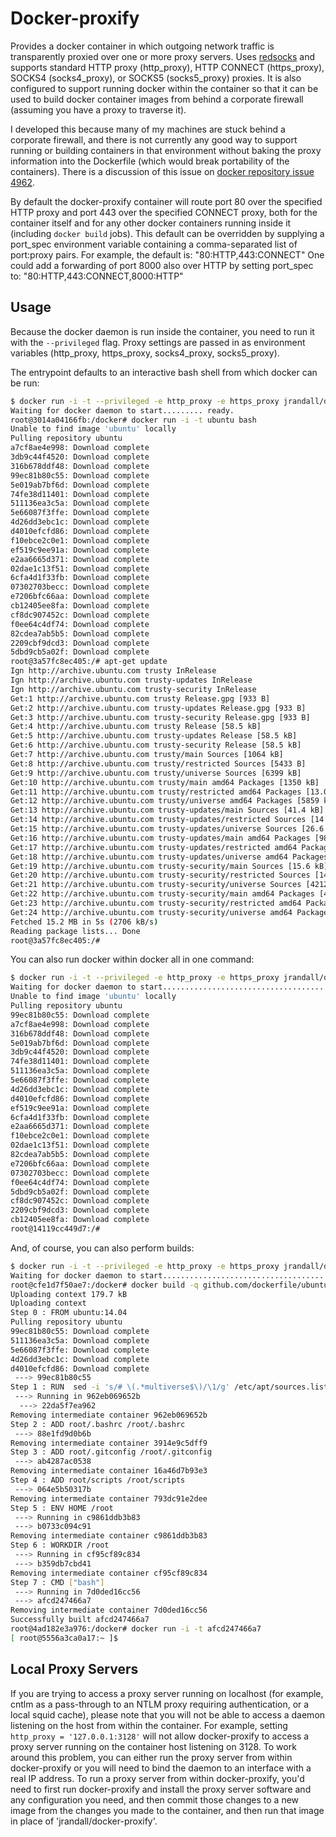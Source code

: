 Docker-proxify
==============

Provides a docker container in which outgoing network traffic is transparently proxied over one or more proxy servers. Uses [redsocks](https://github.com/wtsi-hgi/redsocks) and supports standard HTTP proxy (http_proxy), HTTP CONNECT (https_proxy), SOCKS4 (socks4_proxy), or SOCKS5 (socks5_proxy) proxies. It is also configured to support running docker within the container so that it can be used to build docker container images from behind a corporate firewall (assuming you have a proxy to traverse it). 

I developed this because many of my machines are stuck behind a corporate firewall, and there is not currently any good way to support running or building containers in that environment without baking the proxy information into the Dockerfile (which would break portability of the containers). There is a discussion of this issue on [docker repository issue 4962](https://github.com/dotcloud/docker/issues/4962). 

By default the docker-proxify container will route port 80 over the specified HTTP proxy and port 443 over the specified CONNECT proxy, both for the container itself and for any other docker containers running inside it (including `docker build` jobs). This default can be overridden by supplying a port_spec environment variable containing a comma-separated list of port:proxy pairs. For example, the default is: "80:HTTP,443:CONNECT"
One could add a forwarding of port 8000 also over HTTP by setting port_spec to: "80:HTTP,443:CONNECT,8000:HTTP"

Usage
-----
Because the docker daemon is run inside the container, you need to run it with the `--privileged` flag. Proxy settings are passed in as environment variables (http_proxy, https_proxy, socks4_proxy, socks5_proxy). 

The entrypoint defaults to an interactive bash shell from which docker can be run:
```bash
$ docker run -i -t --privileged -e http_proxy -e https_proxy jrandall/docker-proxify
Waiting for docker daemon to start......... ready.
root@3014a04166fb:/docker# docker run -i -t ubuntu bash
Unable to find image 'ubuntu' locally
Pulling repository ubuntu
a7cf8ae4e998: Download complete
3db9c44f4520: Download complete
316b678ddf48: Download complete
99ec81b80c55: Download complete
5e019ab7bf6d: Download complete
74fe38d11401: Download complete
511136ea3c5a: Download complete
5e66087f3ffe: Download complete
4d26dd3ebc1c: Download complete
d4010efcfd86: Download complete
f10ebce2c0e1: Download complete
ef519c9ee91a: Download complete
e2aa6665d371: Download complete
02dae1c13f51: Download complete
6cfa4d1f33fb: Download complete
07302703becc: Download complete
e7206bfc66aa: Download complete
cb12405ee8fa: Download complete
cf8dc907452c: Download complete
f0ee64c4df74: Download complete
82cdea7ab5b5: Download complete
2209cbf9dcd3: Download complete
5dbd9cb5a02f: Download complete
root@3a57fc8ec405:/# apt-get update
Ign http://archive.ubuntu.com trusty InRelease
Ign http://archive.ubuntu.com trusty-updates InRelease
Ign http://archive.ubuntu.com trusty-security InRelease
Get:1 http://archive.ubuntu.com trusty Release.gpg [933 B]
Get:2 http://archive.ubuntu.com trusty-updates Release.gpg [933 B]
Get:3 http://archive.ubuntu.com trusty-security Release.gpg [933 B]
Get:4 http://archive.ubuntu.com trusty Release [58.5 kB]
Get:5 http://archive.ubuntu.com trusty-updates Release [58.5 kB]
Get:6 http://archive.ubuntu.com trusty-security Release [58.5 kB]
Get:7 http://archive.ubuntu.com trusty/main Sources [1064 kB]
Get:8 http://archive.ubuntu.com trusty/restricted Sources [5433 B]
Get:9 http://archive.ubuntu.com trusty/universe Sources [6399 kB]
Get:10 http://archive.ubuntu.com trusty/main amd64 Packages [1350 kB]
Get:11 http://archive.ubuntu.com trusty/restricted amd64 Packages [13.0 kB]
Get:12 http://archive.ubuntu.com trusty/universe amd64 Packages [5859 kB]
Get:13 http://archive.ubuntu.com trusty-updates/main Sources [41.4 kB]
Get:14 http://archive.ubuntu.com trusty-updates/restricted Sources [14 B]
Get:15 http://archive.ubuntu.com trusty-updates/universe Sources [26.6 kB]
Get:16 http://archive.ubuntu.com trusty-updates/main amd64 Packages [98.0 kB]
Get:17 http://archive.ubuntu.com trusty-updates/restricted amd64 Packages [14 B]
Get:18 http://archive.ubuntu.com trusty-updates/universe amd64 Packages [67.1 kB]
Get:19 http://archive.ubuntu.com trusty-security/main Sources [15.6 kB]
Get:20 http://archive.ubuntu.com trusty-security/restricted Sources [14 B]
Get:21 http://archive.ubuntu.com trusty-security/universe Sources [4212 B]
Get:22 http://archive.ubuntu.com trusty-security/main amd64 Packages [49.4 kB]
Get:23 http://archive.ubuntu.com trusty-security/restricted amd64 Packages [14 B]
Get:24 http://archive.ubuntu.com trusty-security/universe amd64 Packages [17.7 kB]
Fetched 15.2 MB in 5s (2706 kB/s)
Reading package lists... Done
root@3a57fc8ec405:/# 
```

You can also run docker within docker all in one command: 
```bash
$ docker run -i -t --privileged -e http_proxy -e https_proxy jrandall/docker-proxify docker run -i -t ubuntu bash
Waiting for docker daemon to start........................................ ready.
Unable to find image 'ubuntu' locally
Pulling repository ubuntu
99ec81b80c55: Download complete
a7cf8ae4e998: Download complete
316b678ddf48: Download complete
5e019ab7bf6d: Download complete
3db9c44f4520: Download complete
74fe38d11401: Download complete
511136ea3c5a: Download complete
5e66087f3ffe: Download complete
4d26dd3ebc1c: Download complete
d4010efcfd86: Download complete
ef519c9ee91a: Download complete
6cfa4d1f33fb: Download complete
e2aa6665d371: Download complete
f10ebce2c0e1: Download complete
02dae1c13f51: Download complete
82cdea7ab5b5: Download complete
e7206bfc66aa: Download complete
07302703becc: Download complete
f0ee64c4df74: Download complete
5dbd9cb5a02f: Download complete
cf8dc907452c: Download complete
2209cbf9dcd3: Download complete
cb12405ee8fa: Download complete
root@14119cc449d7:/# 
```

And, of course, you can also perform builds: 
```bash
$ docker run -i -t --privileged -e http_proxy -e https_proxy jrandall/docker-proxify
Waiting for docker daemon to start........................................ ready.
root@cfe1d7f50ae7:/docker# docker build -q github.com/dockerfile/ubuntu
Uploading context 179.7 kB
Uploading context
Step 0 : FROM ubuntu:14.04
Pulling repository ubuntu
99ec81b80c55: Download complete
511136ea3c5a: Download complete
5e66087f3ffe: Download complete
4d26dd3ebc1c: Download complete
d4010efcfd86: Download complete
 ---> 99ec81b80c55
Step 1 : RUN  sed -i 's/# \(.*multiverse$\)/\1/g' /etc/apt/sources.list &&  apt-get update &&  apt-get -y upgrade &&  apt-get install -y build-essential &&  apt-get install -y software-properties-common &&  apt-get install -y byobu curl git htop man unzip vim wget
 ---> Running in 962eb069652b
  ---> 22da5f7ea962
Removing intermediate container 962eb069652b
Step 2 : ADD root/.bashrc /root/.bashrc
 ---> 88e1fd9d0b6b
Removing intermediate container 3914e9c5dff9
Step 3 : ADD root/.gitconfig /root/.gitconfig
 ---> ab4287ac0538
Removing intermediate container 16a46d7b93e3
Step 4 : ADD root/scripts /root/scripts
 ---> 064e5b50317b
Removing intermediate container 793dc91e2dee
Step 5 : ENV HOME /root
 ---> Running in c9861ddb3b83
 ---> b0733c094c91
Removing intermediate container c9861ddb3b83
Step 6 : WORKDIR /root
 ---> Running in cf95cf89c834
 ---> b359db7cbd41
Removing intermediate container cf95cf89c834
Step 7 : CMD ["bash"]
 ---> Running in 7d0ded16cc56
 ---> afcd247466a7
Removing intermediate container 7d0ded16cc56
Successfully built afcd247466a7
root@4ad182e3a976:/docker# docker run -i -t afcd247466a7
[ root@5556a3ca0a17:~ ]$
```

Local Proxy Servers
-------------------
If you are trying to access a proxy server running on localhost (for example, cntlm as a pass-through to an NTLM proxy requiring authentication, or a local squid cache), please note that you will not be able to access a daemon listening on the host from within the container. For example, setting `http_proxy = '127.0.0.1:3128'` will not allow docker-proxify to access a proxy server running on the container host listening on 3128. To work around this problem, you can either run the proxy server from within docker-proxify or you will need to bind the daemon to an interface with a real IP address. To run a proxy server from within docker-proxify, you'd need to first run docker-proxify and install the proxy server software and any configuration you need, and then commit those changes to a new image from the changes you made to the container, and then run that image in place of 'jrandall/docker-proxify'.
